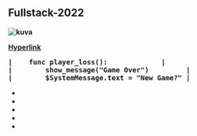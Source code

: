 

<b><h2>**Fullstack-2022**</h2><b>

  
![kuva](https://user-images.githubusercontent.com/99166139/159218855-f20f9252-42d6-45ce-aa17-1dde632f5abd.png)  

  
  [Hyperlink](https://github.com/JouniJokelainen/GitAndGitHub/blob/main/teht%C3%A4v%C3%A4.md)  

<pre>|    <b>func player_loss():<b>             |  
|        show_message("Game Over")         |  
|        $SystemMessage.text = "New Game?" |  
</pre>
  
  
  *
  *
  *
  *
  *
